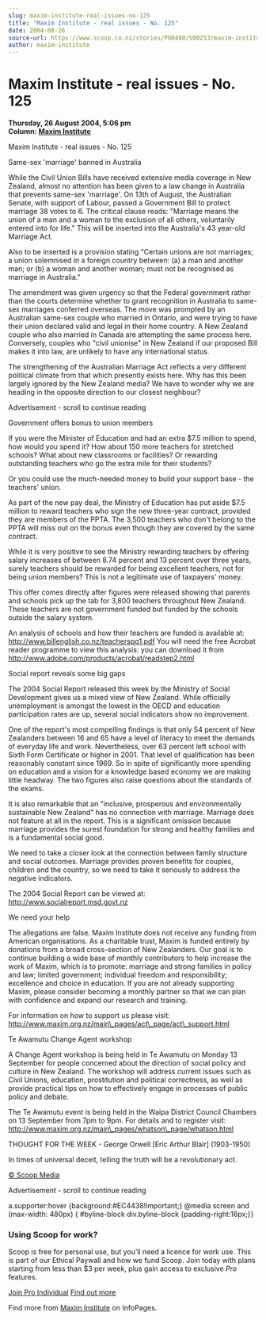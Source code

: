 ```yaml
---
slug: maxim-institute-real-issues-no-125
title: "Maxim Institute - real issues - No. 125"
date: 2004-08-26
source-url: https://www.scoop.co.nz/stories/PO0408/S00253/maxim-institute-real-issues-no-125.htm
author: maxim-institute
---
```

Maxim Institute - real issues - No. 125
=======================================

**Thursday, 26 August 2004, 5:06 pm**  
**Column: [Maxim Institute](https://info.scoop.co.nz/Maxim_Institute)**

  
Maxim Institute - real issues - No. 125

Same-sex 'marriage' banned in Australia

While the Civil Union Bills have received extensive media coverage in New Zealand, almost no attention has been given to a law change in Australia that prevents same-sex 'marriage'. On 13th of August, the Australian Senate, with support of Labour, passed a Government Bill to protect marriage 38 votes to 6. The critical clause reads: "Marriage means the union of a man and a woman to the exclusion of all others, voluntarily entered into for life." This will be inserted into the Australia's 43 year-old Marriage Act.

Also to be inserted is a provision stating "Certain unions are not marriages; a union solemnised in a foreign country between: (a) a man and another man; or (b) a woman and another woman; must not be recognised as marriage in Australia."

The amendment was given urgency so that the Federal government rather than the courts determine whether to grant recognition in Australia to same-sex marriages conferred overseas. The move was prompted by an Australian same-sex couple who married in Ontario, and were trying to have their union declared valid and legal in their home country. A New Zealand couple who also married in Canada are attempting the same process here. Conversely, couples who "civil unionise" in New Zealand if our proposed Bill makes it into law, are unlikely to have any international status.

The strengthening of the Australian Marriage Act reflects a very different political climate from that which presently exists here. Why has this been largely ignored by the New Zealand media? We have to wonder why we are heading in the opposite direction to our closest neighbour?

Advertisement - scroll to continue reading





  
Government offers bonus to union members

If you were the Minister of Education and had an extra $7.5 million to spend, how would you spend it? How about 150 more teachers for stretched schools? What about new classrooms or facilities? Or rewarding outstanding teachers who go the extra mile for their students?

Or you could use the much-needed money to build your support base - the teachers' union.

As part of the new pay deal, the Ministry of Education has put aside $7.5 million to reward teachers who sign the new three-year contract, provided they are members of the PPTA. The 3,500 teachers who don't belong to the PPTA will miss out on the bonus even though they are covered by the same contract.

While it is very positive to see the Ministry rewarding teachers by offering salary increases of between 8.74 percent and 13 percent over three years, surely teachers should be rewarded for being excellent teachers, not for being union members? This is not a legitimate use of taxpayers' money.

This offer comes directly after figures were released showing that parents and schools pick up the tab for 3,800 teachers throughout New Zealand. These teachers are not government funded but funded by the schools outside the salary system.

An analysis of schools and how their teachers are funded is available at: http://www.billenglish.co.nz/teacherspq1.pdf You will need the free Acrobat reader programme to view this analysis: you can download it from http://www.adobe.com/products/acrobat/readstep2.html

  
Social report reveals some big gaps

The 2004 Social Report released this week by the Ministry of Social Development gives us a mixed view of New Zealand. While officially unemployment is amongst the lowest in the OECD and education participation rates are up, several social indicators show no improvement.

One of the report's most compelling findings is that only 54 percent of New Zealanders between 16 and 65 have a level of literacy to meet the demands of everyday life and work. Nevertheless, over 63 percent left school with Sixth Form Certificate or higher in 2001. That level of qualification has been reasonably constant since 1969. So in spite of significantly more spending on education and a vision for a knowledge based economy we are making little headway. The two figures also raise questions about the standards of the exams.

It is also remarkable that an "inclusive, prosperous and environmentally sustainable New Zealand" has no connection with marriage. Marriage does not feature at all in the report. This is a significant omission because marriage provides the surest foundation for strong and healthy families and is a fundamental social good.

We need to take a closer look at the connection between family structure and social outcomes. Marriage provides proven benefits for couples, children and the country, so we need to take it seriously to address the negative indicators.

The 2004 Social Report can be viewed at: http://www.socialreport.msd.govt.nz

  
We need your help

The allegations are false. Maxim Institute does not receive any funding from American organisations. As a charitable trust, Maxim is funded entirely by donations from a broad cross-section of New Zealanders. Our goal is to continue building a wide base of monthly contributors to help increase the work of Maxim, which is to promote: marriage and strong families in policy and law; limited government; individual freedom and responsibility; excellence and choice in education. If you are not already supporting Maxim, please consider becoming a monthly partner so that we can plan with confidence and expand our research and training.

For information on how to support us please visit: http://www.maxim.org.nz/main\_pages/act\_page/act\_support.html

  
Te Awamutu Change Agent workshop

A Change Agent workshop is being held in Te Awamutu on Monday 13 September for people concerned about the direction of social policy and culture in New Zealand. The workshop will address current issues such as Civil Unions, education, prostitution and political correctness, as well as provide practical tips on how to effectively engage in processes of public policy and debate.

The Te Awamutu event is being held in the Waipa District Council Chambers on 13 September from 7pm to 9pm. For details and to register visit: http://www.maxim.org.nz/main\_pages/whatson\_page/whatson.html

THOUGHT FOR THE WEEK - George Orwell \[Eric Arthur Blair\] (1903-1950)

In times of universal deceit, telling the truth will be a revolutionary act.

  

[© Scoop Media](http://www.scoop.co.nz/about/terms.html)  

Advertisement - scroll to continue reading



a.supporter:hover {background:#EC4438!important;} @media screen and (max-width: 480px) { #byline-block div.byline-block {padding-right:16px;}}

### Using Scoop for work?

Scoop is free for personal use, but you’ll need a licence for work use. This is part of our Ethical Paywall and how we fund Scoop. Join today with plans starting from less than $3 per week, plus gain access to exclusive _Pro_ features.  
  
[Join Pro Individual](https://pro.scoop.co.nz/Individual/?from=ProIn24) [Find out more](https://pro.scoop.co.nz/using-scoop-for-work/?from=ProIn24)

Find more from [Maxim Institute](https://info.scoop.co.nz/Maxim_Institute) on InfoPages.